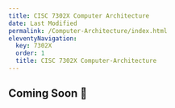 ```yaml
---
title: CISC 7302X Computer Architecture
date: Last Modified 
permalink: /Computer-Architecture/index.html
eleventyNavigation:
  key: 7302X
  order: 1
  title: CISC 7302X Computer-Architecture
---
```


## Coming Soon 🔏